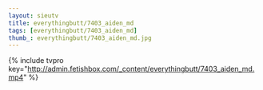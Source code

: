 ```yaml
--- 
layout: sieutv
title: everythingbutt/7403_aiden_md
tags: [everythingbutt/7403_aiden_md]
thumb_: everythingbutt/7403_aiden_md.jpg
---
```

{% include tvpro key="http://admin.fetishbox.com/_content/everythingbutt/7403_aiden_md.mp4" %} 
